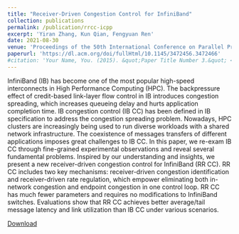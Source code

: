 ```yaml
---
title: "Receiver-Driven Congestion Control for InfiniBand"
collection: publications
permalink: /publication/rrcc-icpp
excerpt: 'Yiran Zhang, Kun Qian, Fengyuan Ren'
date: 2021-08-30
venue: 'Proceedings of the 50th International Conference on Parallel Processing (ICPP)'
paperurl: 'https://dl.acm.org/doi/fullHtml/10.1145/3472456.3472466'
#citation: 'Your Name, You. (2015). &quot;Paper Title Number 3.&quot; <i>Journal 1</i>. 1(3).'
---
```



InfiniBand (IB) has become one of the most popular high-speed interconnects in High Performance Computing (HPC). The backpressure effect of credit-based link-layer flow control in IB introduces congestion spreading, which increases queueing delay and hurts application completion time. IB congestion control (IB CC) has been defined in IB specification to address the congestion spreading problem. Nowadays, HPC clusters are increasingly being used to run diverse workloads with a shared network infrastructure. The coexistence of messages transfers of different applications imposes great challenges to IB CC. In this paper, we re-exam IB CC through fine-grained experimental observations and reveal several fundamental problems. Inspired by our understanding and insights, we present a new receiver-driven congestion control for InfiniBand (RR CC). RR CC includes two key mechanisms: receiver-driven congestion identification and receiver-driven rate regulation, which empower eliminating both in-network congestion and endpoint congestion in one control loop. RR CC has much fewer parameters and requires no modifications to InfiniBand switches. Evaluations show that RR CC achieves better average/tail message latency and link utilization than IB CC under various scenarios.

[Download](https://dl.acm.org/doi/fullHtml/10.1145/3472456.3472466)

